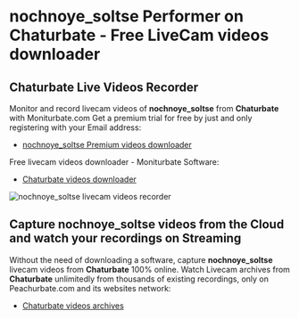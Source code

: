# nochnoye_soltse Performer on Chaturbate - Free LiveCam videos downloader

## Chaturbate Live Videos Recorder

Monitor and record livecam videos of **nochnoye_soltse** from **Chaturbate** with Moniturbate.com
Get a premium trial for free by just and only registering with your Email address:
* [nochnoye_soltse Premium videos downloader](https://moniturbate.com/request-demo-licence-key.html)

Free livecam videos downloader - Moniturbate Software:
* [Chaturbate videos downloader](https://moniturbate.com/moniturbate-download-software.html)

![nochnoye_soltse livecam videos recorder](https://peachurnet.com/templates/moniturbate-software.png)


## Capture nochnoye_soltse videos from the Cloud and watch your recordings on Streaming

Without the need of downloading a software, capture **nochnoye_soltse** livecam videos from **Chaturbate** 100% online.
Watch Livecam archives from **Chaturbate** unlimitedly from thousands of existing recordings, only on Peachurbate.com and its websites network:
* [Chaturbate videos archives](https://peachurnet.com/)